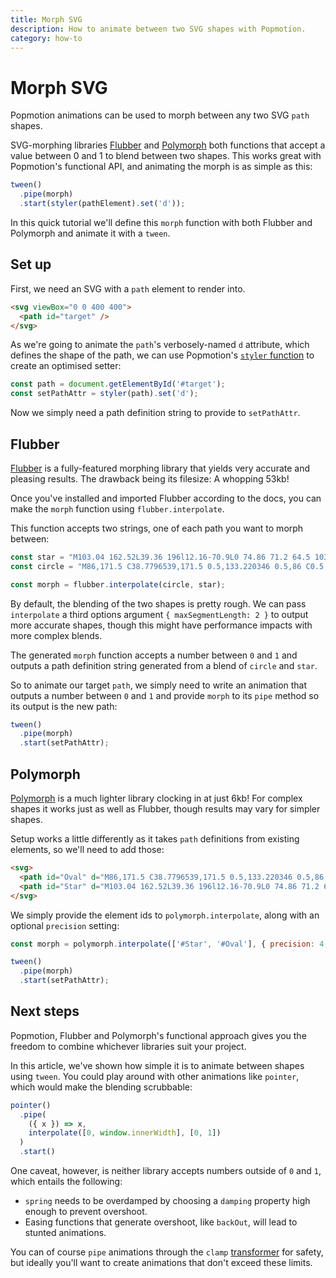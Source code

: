 ```yaml
---
title: Morph SVG
description: How to animate between two SVG shapes with Popmotion.
category: how-to
---
```


# Morph SVG

Popmotion animations can be used to morph between any two SVG `path` shapes.

SVG-morphing libraries [Flubber](https://github.com/veltman/flubber) and [Polymorph](https://github.com/notoriousb1t/polymorph) both functions that accept a value between 0 and 1 to blend between two shapes. This works great with Popmotion's functional API, and animating the morph is as simple as this:

```javascript
tween()
  .pipe(morph)
  .start(styler(pathElement).set('d'));
```

In this quick tutorial we'll define this `morph` function with both Flubber and Polymorph and animate it with a `tween`.

## Set up

First, we need an SVG with a `path` element to render into.

```html
<svg viewBox="0 0 400 400">
  <path id="target" />
</svg>
```

As we're going to animate the `path`'s verbosely-named `d` attribute, which defines the shape of the path, we can use Popmotion's [`styler` function](/api/styler) to create an optimised setter:

```javascript
const path = document.getElementById('#target');
const setPathAttr = styler(path).set('d');
```

Now we simply need a path definition string to provide to `setPathAttr`.

## Flubber

<CodePen id="yProEp" />

[Flubber](https://github.com/veltman/flubber) is a fully-featured morphing library that yields very accurate and pleasing results. The drawback being its filesize: A whopping 53kb!

Once you've installed and imported Flubber according to the docs, you can make the `morph` function using `flubber.interpolate`.

This function accepts two strings, one of each path you want to morph between:

```javascript
const star = "M103.04 162.52L39.36 196l12.16-70.9L0 74.86 71.2 64.5 103.04 0l31.85 64.52 71.2 10.35-51.57 50.22L166.7 196z";
const circle = "M86,171.5 C38.7796539,171.5 0.5,133.220346 0.5,86 C0.5,38.7796539 38.7796539,0.5 86,0.5 C133.220346,0.5 171.5,38.7796539 171.5,86 C171.5,133.220346 133.220346,171.5 86,171.5 Z";

const morph = flubber.interpolate(circle, star);
```

By default, the blending of the two shapes is pretty rough. We can pass `interpolate` a third options argument `{ maxSegmentLength: 2 }` to output more accurate shapes, though this might have performance impacts with more complex blends.

The generated `morph` function accepts a number between `0` and `1` and outputs a path definition string generated from a blend of `circle` and `star`.

So to animate our target `path`, we simply need to write an animation that outputs a number between `0` and `1` and provide `morph` to its `pipe` method so its output is the new path:

```javascript
tween()
  .pipe(morph)
  .start(setPathAttr);
```

## Polymorph

<CodePen id="dZLRLq" />

[Polymorph](https://github.com/notoriousb1t/polymorph) is a much lighter library clocking in at just 6kb! For complex shapes it works just as well as Flubber, though results may vary for simpler shapes. 

Setup works a little differently as it takes `path` definitions from existing elements, so we'll need to add those:

```html
<svg>
  <path id="Oval" d="M86,171.5 C38.7796539,171.5 0.5,133.220346 0.5,86 C0.5,38.7796539 38.7796539,0.5 86,0.5 C133.220346,0.5 171.5,38.7796539 171.5,86 C171.5,133.220346 133.220346,171.5 86,171.5 Z" />
  <path id="Star" d="M103.04 162.52L39.36 196l12.16-70.9L0 74.86 71.2 64.5 103.04 0l31.85 64.52 71.2 10.35-51.57 50.22L166.7 196z" />
</svg>
```

We simply provide the element ids to `polymorph.interpolate`, along with an optional `precision` setting:

```javascript
const morph = polymorph.interpolate(['#Star', '#Oval'], { precision: 4 });

tween()
  .pipe(morph)
  .start(setPathAttr);
```

## Next steps

Popmotion, Flubber and Polymorph's functional approach gives you the freedom to combine whichever libraries suit your project.

In this article, we've shown how simple it is to animate between shapes using `tween`. You could play around with other animations like `pointer`, which would make the blending scrubbable:

```javascript
pointer()
  .pipe(
    ({ x }) => x,
    interpolate([0, window.innerWidth], [0, 1])
  )
  .start()
```

One caveat, however, is neither library accepts numbers outside of `0` and `1`, which entails the following:

- `spring` needs to be overdamped by choosing a `damping` property high enough to prevent overshoot.
- Easing functions that generate overshoot, like `backOut`, will lead to stunted animations.

You can of course `pipe` animations through the `clamp` [transformer](/api/transformers) for safety, but ideally you'll want to create animations that don't exceed these limits.

